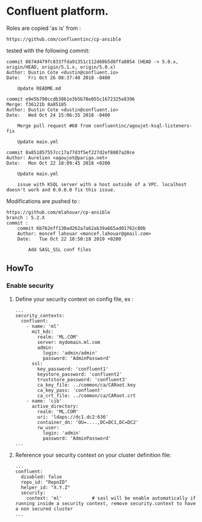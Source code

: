 # Confluent platform.

Roles are copied 'as is' from :

    https://github.com/confluentinc/cp-ansible

tested with the following commit:

```
commit 8674d479fc8337fda91351c112d60b5d8ffa8054 (HEAD -> 5.0.x, origin/HEAD, origin/5.1.x, origin/5.0.x)
Author: Dustin Cote <dustin@confluent.io>
Date:   Fri Oct 26 08:37:40 2018 -0400

    Update README.md

commit e9e5b790ccdb3861e3b5b78e055c1672325e8396
Merge: f36121b 8a85185
Author: Dustin Cote <dustin@confluent.io>
Date:   Wed Oct 24 15:06:35 2018 -0400

    Merge pull request #68 from confluentinc/agoujet-ksql-listeners-fix

    Update main.yml

commit 8a851857557cc17a77d3f5ef227d2ef8087a20ce
Author: Aurelien <agoujet@parigo.net>
Date:   Mon Oct 22 18:09:45 2018 +0200

    Update main.yml

    issue with KSQL server with a host outside of a VPC. localhost doesn't work and 0.0.0.0 fix this issue.

```

Modifications are pushed to :

    https://github.com/mlahouar/cp-ansible
    branch : 5.2.X
    commit : 
        commit 6b762eff130ad262a7a62ab39a665ad01762c80b
        Author: moncef lahouar <moncef.lahouar@gmail.com>
        Date:   Tue Oct 22 10:50:18 2019 +0200
        
            Add SASL_SSL conf files
        



            
## HowTo

### Enable security
1. Define your security context on config file, ex : 

    ```
    ...
    security_contexts:
      confluent:
        - name: 'ml'
          mit_kdc:
            realm: 'ML.COM'
            server: mydomain.ml.com
            admin:
              login: 'admin/admin'
              password: 'AdminPassword'
          ssl:
            key_password: 'confluent1'
            keystore_password: 'confluent2'
            truststore_password: 'confluent3'
            ca_key_file: ../common/ca/CARoot.key
            ca_key_pass: 'confluent'
            ca_crt_file: ../common/ca/CARoot.crt
        - name: 'cib'
          active_directory:
            realm: 'ML.COM'
            uri: 'ldaps://dc1.dc2:636'
            container_dn: 'OU=....,DC=DC1,DC=DC2'
            rw_user:
              login: 'admin'
              password: 'AdminPassword'
    ...
    ```
2. Reference your security context on your cluster definition file:

    ```
    ...
    confluent:
      disabled: false
      repo_id: "RepoID"
      helper_id: "X.Y.Z"
      security:
        context: 'ml'           # sasl will be enable automatically if running inside a security context, remove security.context to have a non secured cluster
    ...
    ```


    
        

